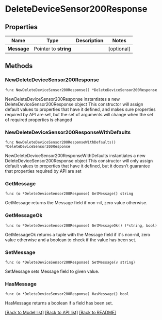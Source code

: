 # DeleteDeviceSensor200Response

## Properties

Name | Type | Description | Notes
------------ | ------------- | ------------- | -------------
**Message** | Pointer to **string** |  | [optional] 

## Methods

### NewDeleteDeviceSensor200Response

`func NewDeleteDeviceSensor200Response() *DeleteDeviceSensor200Response`

NewDeleteDeviceSensor200Response instantiates a new DeleteDeviceSensor200Response object
This constructor will assign default values to properties that have it defined,
and makes sure properties required by API are set, but the set of arguments
will change when the set of required properties is changed

### NewDeleteDeviceSensor200ResponseWithDefaults

`func NewDeleteDeviceSensor200ResponseWithDefaults() *DeleteDeviceSensor200Response`

NewDeleteDeviceSensor200ResponseWithDefaults instantiates a new DeleteDeviceSensor200Response object
This constructor will only assign default values to properties that have it defined,
but it doesn't guarantee that properties required by API are set

### GetMessage

`func (o *DeleteDeviceSensor200Response) GetMessage() string`

GetMessage returns the Message field if non-nil, zero value otherwise.

### GetMessageOk

`func (o *DeleteDeviceSensor200Response) GetMessageOk() (*string, bool)`

GetMessageOk returns a tuple with the Message field if it's non-nil, zero value otherwise
and a boolean to check if the value has been set.

### SetMessage

`func (o *DeleteDeviceSensor200Response) SetMessage(v string)`

SetMessage sets Message field to given value.

### HasMessage

`func (o *DeleteDeviceSensor200Response) HasMessage() bool`

HasMessage returns a boolean if a field has been set.


[[Back to Model list]](../README.md#documentation-for-models) [[Back to API list]](../README.md#documentation-for-api-endpoints) [[Back to README]](../README.md)


